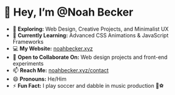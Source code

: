 # 👋 Hey, I’m @Noah Becker  

- 👀 **Exploring:** Web Design, Creative Projects, and Minimalist UX  
- 🌱 **Currently Learning:** Advanced CSS Animations & JavaScript Frameworks  
- 💻 **My Website:** [noahbecker.xyz](https://noahbecker.xyz)  
- 💞️ **Open to Collaborate On:** Web design projects and front-end experiments  
- 📫 **Reach Me:** [noahbecker.xyz/contact](https://noahbecker.xyz/contact)  
- 😄 **Pronouns:** He/Him  
- ⚡ **Fun Fact:** I play soccer and dabble in music production 🎵⚽  
